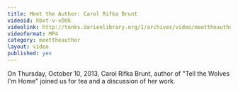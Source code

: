 ```yaml
---
title: Meet the Author: Carol Rifka Brunt
videoid: hbxt-v-vOUk
videolink: http://tonks.darienlibrary.org/1/archives/video/meettheauthor/20131010_carol_rifka_brunt.m4v
videoformat: MP4
category: meettheauthor
layout: video
published: yes
---
```


On Thursday, October 10, 2013, Carol Rifka Brunt, author of "Tell the Wolves I'm Home" joined us for tea and a discussion of her work. 